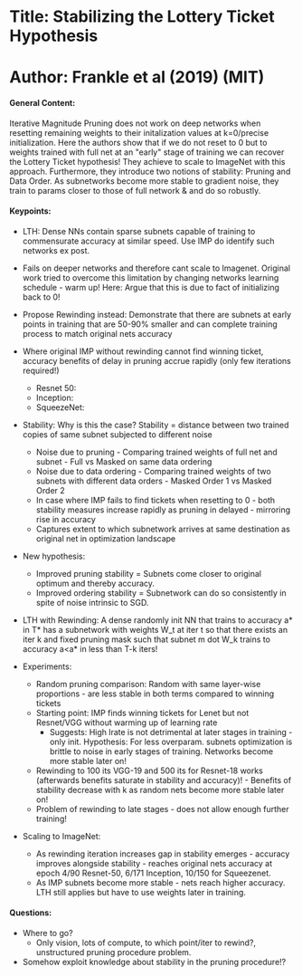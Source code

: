 # Title: Stabilizing the Lottery Ticket Hypothesis

# Author: Frankle et al (2019) (MIT)

#### General Content:
Iterative Magnitude Pruning does not work on deep networks when resetting remaining weights to their initalization values at k=0/precise initialization. Here the authors show that if we do not reset to 0 but to weights trained with full net at an "early" stage of training we can recover the Lottery Ticket hypothesis! They achieve to scale to ImageNet with this approach. Furthermore, they introduce two notions of stability: Pruning and Data Order. As subnetworks become more stable to gradient noise, they train to params closer to those of full network & and do so robustly.

#### Keypoints:


* LTH: Dense NNs contain sparse subnets capable of training to commensurate accuracy at similar speed. Use IMP do identify such networks ex post.

* Fails on deeper networks and therefore cant scale to Imagenet. Original work tried to overcome this limitation by changing networks learning schedule - warm up! Here: Argue that this is due to fact of initializing back to 0!

* Propose Rewinding instead: Demonstrate that there are subnets at early points in training that are 50-90% smaller and can complete training process to match original nets accuracy

* Where original IMP without rewinding cannot find winning ticket, accuracy benefits of delay in pruning accrue rapidly (only few iterations required!)
    * Resnet 50:
    * Inception:
    * SqueezeNet:

* Stability: Why is this the case? Stability = distance between two trained copies of same subnet subjected to different noise
    * Noise due to pruning - Comparing trained weights of full net and subnet - Full vs Masked on same data ordering
    * Noise due to data ordering - Comparing trained weights of two subnets with different data orders - Masked Order 1 vs Masked Order 2
    * In case where IMP fails to find tickets when resetting to 0 - both stability measures increase rapidly as pruning in delayed - mirroring rise in accuracy
    * Captures extent to which subnetwork arrives at same destination as original net in optimization landscape

* New hypothesis:
    * Improved pruning stability = Subnets come closer to original optimum and thereby accuracy.
    * Improved ordering stability = Subnetwork can do so consistently in spite of noise intrinsic to SGD.

* LTH with Rewinding: A dense randomly init NN that trains to accuracy a* in T* has a subnetwork with weights W_t at iter t so that there exists an iter k and fixed pruning mask such that subnet m dot W_k trains to accuracy a<a* in less than T-k iters!

* Experiments:
    * Random pruning comparison: Random with same layer-wise proportions - are less stable in both terms compared to winning tickets
    * Starting point: IMP finds winning tickets for Lenet but not Resnet/VGG without warming up of learning rate
        * Suggests: High lrate is not detrimental at later stages in training - only init. Hypothesis: For less overparam. subnets optimization is brittle to noise in early stages of training. Networks become more stable later on!
    *  Rewinding to 100 its VGG-19 and 500 its for Resnet-18 works (afterwards benefits saturate in stability and accuracy)! - Benefits of stability decrease with k as random nets become more stable later on!
    * Problem of rewinding to late stages - does not allow enough further training!


* Scaling to ImageNet:
    * As rewinding iteration increases gap in stability emerges - accuracy improves alongside stability - reaches original nets accuracy at epoch 4/90 Resnet-50, 6/171 Inception, 10/150 for Squeezenet.
    * As IMP subnets become more stable - nets reach higher accuracy. LTH still applies but have to use weights later in training.

#### Questions:
* Where to go?
    - Only vision, lots of compute, to which point/iter to rewind?, unstructured pruning procedure problem.
* Somehow exploit knowledge about stability in the pruning procedure!?
